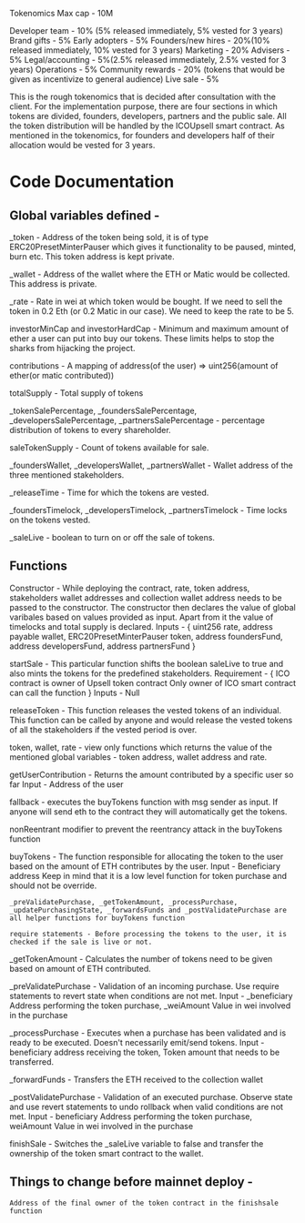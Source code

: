 Tokenomics
Max cap - 10M

Developer team - 10% (5% released immediately, 5% vested for 3 years)
Brand gifts - 5%
Early adopters - 5%
Founders/new hires - 20%(10% released immediately, 10% vested for 3 years)
Marketing - 20%
Advisers - 5%
Legal/accounting - 5%(2.5% released immediately, 2.5% vested for 3 years)
Operations - 5%
Community rewards - 20% (tokens that would be given as incentivize to general audience)
Live sale - 5%

This is the rough tokenomics that is decided after consultation with the client. For the implementation purpose, there are four sections in which tokens are divided, founders, developers, partners and the public sale. All the token distribution will be handled by the ICOUpsell smart contract. As mentioned in the tokenomics, for founders and developers half of their allocation would be vested for 3 years.

# Code Documentation

## Global variables defined - 
_token - Address of the token being sold, it is of type ERC20PresetMinterPauser which gives it functionality to be paused, minted, burn etc. This token address is kept private.

_wallet - Address of the wallet where the ETH or Matic would be collected. This address is private.

_rate - Rate in wei at which token would be bought. If we need to sell the token in 0.2 Eth (or 0.2 Matic in our case). We need to keep the rate to be 5.

investorMinCap and investorHardCap - Minimum and maximum amount of ether a user can put into buy our tokens. These limits helps to stop the sharks from hijacking the project.

contributions - A mapping of address(of the user) => uint256(amount of ether(or matic contributed))

totalSupply - Total supply of tokens

_tokenSalePercentage, _foundersSalePercentage, _developersSalePercentage, _partnersSalePercentage - percentage distribution of tokens to every shareholder.

saleTokenSupply - Count of tokens available for sale.

_foundersWallet, _developersWallet, _partnersWallet - Wallet address of the three mentioned stakeholders.

_releaseTime - Time for which the tokens are vested.

_foundersTimelock, _developersTimelock, _partnersTimelock - Time locks on the tokens vested.

_saleLive - boolean to turn on or off the sale of tokens.

## Functions
Constructor - While deploying the contract, rate, token address, stakeholders wallet addresses and collection wallet address needs to be passed to the constructor. The constructor then declares the value of global varibales based on values provided as input. Apart from it the value of timelocks and total supply is declared.
    Inputs - {
        uint256 rate,
        address payable wallet,
        ERC20PresetMinterPauser token,
        address foundersFund,
        address developersFund, 
        address partnersFund
    }


startSale - This particular function shifts the boolean saleLive to true and also mints the tokens for the predefined stakeholders.
    Requirement - {
        ICO contract is owner of Upsell token contract
        Only owner of ICO smart contract can call the function
    }
    Inputs - Null

releaseToken - This function releases the vested tokens of an individual. This function can be called by anyone and would release the vested tokens of all the stakeholders if the vested period is over.

token, wallet, rate - view only functions which returns the value of the mentioned global variables - token address, wallet address and rate.

getUserContribution - Returns the amount contributed by a specific user so far
    Input - Address of the user

fallback - executes the buyTokens function with msg sender as input.
    If anyone will send eth to the contract they will automatically get the tokens.

nonReentrant modifier to prevent the reentrancy attack in the buyTokens function

buyTokens - The function responsible for allocating the token to the user based on the amount of ETH contributes by the user.
    Input - Beneficiary address
    Keep in mind that it is a low level function for token purchase and should not be override.

    _preValidatePurchase, _getTokenAmount, _processPurchase, _updatePurchasingState, _forwardsFunds and _postValidatePurchase are all helper functions for buyTokens function

    require statements - Before processing the tokens to the user, it is checked if the sale is live or not.

_getTokenAmount - Calculates the number of tokens need to be given based on amount of ETH contributed.

_preValidatePurchase - Validation of an incoming purchase. Use require statements to revert state when conditions are not met.
    Input - _beneficiary Address performing the token purchase, _weiAmount Value in wei involved in the purchase

_processPurchase - Executes when a purchase has been validated and is ready to be executed. Doesn't necessarily emit/send tokens.
    Input - beneficiary address receiving the token, Token amount that needs to be transferred.
    
_forwardFunds - Transfers the ETH received to the collection wallet

_postValidatePurchase - Validation of an executed purchase. Observe state and use revert statements to undo rollback when valid
conditions are not met.
    Input - beneficiary Address performing the token purchase, weiAmount Value in wei involved in the purchase

finishSale - Switches the _saleLive variable to false and transfer the ownership of the token smart contract to the wallet.



## Things to change before mainnet deploy -
    Address of the final owner of the token contract in the finishsale function
